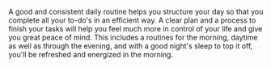 A good and consistent daily routine helps you structure your day so that you complete all your to-do's in an efficient way. A clear plan and a process to finish your tasks will help you feel much more in control of your life and give you great peace of mind. This includes a routines for the morning, daytime as well as through the evening, and with a good night's sleep to top it off, you'll be refreshed and energized in the morning.
